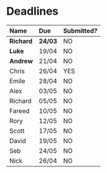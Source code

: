# Deadlines

| Name        | Due        | Submitted? |
| :---------- | :--------- | :--------- |
| **Richard** | **24/03**  | NO         |
| **Luke**    | 19/04      | NO         |
| **Andrew**  | 21/04      | NO         |
| Chris       | 26/04      | YES        |
| Emile       | 28/04      | NO         |
| Alex        | 03/05      | NO         |
| Richard     | 05/05      | NO         |
| Fareed      | 10/05      | NO         |
| Rory        | 12/05      | NO         |
| Scott       | 17/05      | NO         |
| David       | 19/05      | NO         |
| Seb         | 24/05      | NO         |
| Nick        | 26/04      | NO         |
